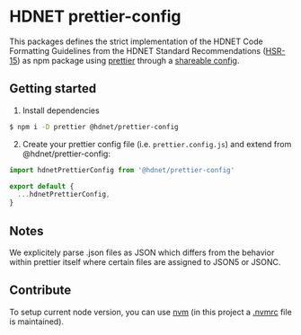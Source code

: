 # HDNET prettier-config

This packages defines the strict implementation of the HDNET Code Formatting Guidelines
from the HDNET Standard Recommendations
([HSR-15](https://wiki.hdnet.de/display/OPS/HSR-15%3A+Code-Formatierung)) as npm package
using [prettier](https://prettier.io)
through a [shareable config](https://prettier.io/docs/en/configuration.html#sharing-configurations).

## Getting started

1. Install dependencies

```bash
$ npm i -D prettier @hdnet/prettier-config
```

2. Create your prettier config file (i.e. `prettier.config.js`) and extend from @hdnet/prettier-config:

```javascript
import hdnetPrettierConfig from '@hdnet/prettier-config'

export default {
  ...hdnetPrettierConfig,
}
```

## Notes

We explicitely parse .json files as JSON which differs from the behavior within prettier itself where certain files are assigned to JSON5 or JSONC.

## Contribute

To setup current node version, you can use [nvm](https://github.com/nvm-sh/nvm)
(in this project a [.nvmrc](./.nvmrc) file is maintained).
